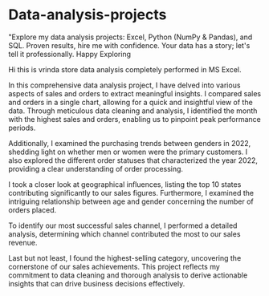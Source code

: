 # Data-analysis-projects
"Explore my data analysis projects: Excel, Python (NumPy &amp; Pandas), and SQL. Proven results, hire me with confidence. Your data has a story; let's tell it professionally. Happy Exploring

Hi this is vrinda store data analysis completely performed in MS Excel.

In this comprehensive data analysis project, I have delved into various aspects of sales and orders to extract meaningful insights. I compared sales and orders in a single chart, allowing for a quick and insightful view of the data. Through meticulous data cleaning and analysis, I identified the month with the highest sales and orders, enabling us to pinpoint peak performance periods. 

Additionally, I examined the purchasing trends between genders in 2022, shedding light on whether men or women were the primary customers. I also explored the different order statuses that characterized the year 2022, providing a clear understanding of order processing. 

I took a closer look at geographical influences, listing the top 10 states contributing significantly to our sales figures. Furthermore, I examined the intriguing relationship between age and gender concerning the number of orders placed. 

To identify our most successful sales channel, I performed a detailed analysis, determining which channel contributed the most to our sales revenue. 

Last but not least, I found the highest-selling category, uncovering the cornerstone of our sales achievements. This project reflects my commitment to data cleaning and thorough analysis to derive actionable insights that can drive business decisions effectively.

